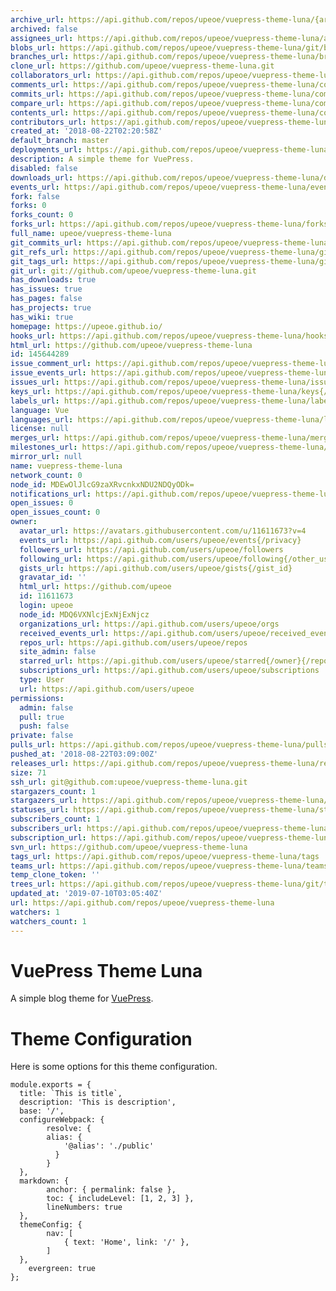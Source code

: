 ```yaml
---
archive_url: https://api.github.com/repos/upeoe/vuepress-theme-luna/{archive_format}{/ref}
archived: false
assignees_url: https://api.github.com/repos/upeoe/vuepress-theme-luna/assignees{/user}
blobs_url: https://api.github.com/repos/upeoe/vuepress-theme-luna/git/blobs{/sha}
branches_url: https://api.github.com/repos/upeoe/vuepress-theme-luna/branches{/branch}
clone_url: https://github.com/upeoe/vuepress-theme-luna.git
collaborators_url: https://api.github.com/repos/upeoe/vuepress-theme-luna/collaborators{/collaborator}
comments_url: https://api.github.com/repos/upeoe/vuepress-theme-luna/comments{/number}
commits_url: https://api.github.com/repos/upeoe/vuepress-theme-luna/commits{/sha}
compare_url: https://api.github.com/repos/upeoe/vuepress-theme-luna/compare/{base}...{head}
contents_url: https://api.github.com/repos/upeoe/vuepress-theme-luna/contents/{+path}
contributors_url: https://api.github.com/repos/upeoe/vuepress-theme-luna/contributors
created_at: '2018-08-22T02:20:58Z'
default_branch: master
deployments_url: https://api.github.com/repos/upeoe/vuepress-theme-luna/deployments
description: A simple theme for VuePress.
disabled: false
downloads_url: https://api.github.com/repos/upeoe/vuepress-theme-luna/downloads
events_url: https://api.github.com/repos/upeoe/vuepress-theme-luna/events
fork: false
forks: 0
forks_count: 0
forks_url: https://api.github.com/repos/upeoe/vuepress-theme-luna/forks
full_name: upeoe/vuepress-theme-luna
git_commits_url: https://api.github.com/repos/upeoe/vuepress-theme-luna/git/commits{/sha}
git_refs_url: https://api.github.com/repos/upeoe/vuepress-theme-luna/git/refs{/sha}
git_tags_url: https://api.github.com/repos/upeoe/vuepress-theme-luna/git/tags{/sha}
git_url: git://github.com/upeoe/vuepress-theme-luna.git
has_downloads: true
has_issues: true
has_pages: false
has_projects: true
has_wiki: true
homepage: https://upeoe.github.io/
hooks_url: https://api.github.com/repos/upeoe/vuepress-theme-luna/hooks
html_url: https://github.com/upeoe/vuepress-theme-luna
id: 145644289
issue_comment_url: https://api.github.com/repos/upeoe/vuepress-theme-luna/issues/comments{/number}
issue_events_url: https://api.github.com/repos/upeoe/vuepress-theme-luna/issues/events{/number}
issues_url: https://api.github.com/repos/upeoe/vuepress-theme-luna/issues{/number}
keys_url: https://api.github.com/repos/upeoe/vuepress-theme-luna/keys{/key_id}
labels_url: https://api.github.com/repos/upeoe/vuepress-theme-luna/labels{/name}
language: Vue
languages_url: https://api.github.com/repos/upeoe/vuepress-theme-luna/languages
license: null
merges_url: https://api.github.com/repos/upeoe/vuepress-theme-luna/merges
milestones_url: https://api.github.com/repos/upeoe/vuepress-theme-luna/milestones{/number}
mirror_url: null
name: vuepress-theme-luna
network_count: 0
node_id: MDEwOlJlcG9zaXRvcnkxNDU2NDQyODk=
notifications_url: https://api.github.com/repos/upeoe/vuepress-theme-luna/notifications{?since,all,participating}
open_issues: 0
open_issues_count: 0
owner:
  avatar_url: https://avatars.githubusercontent.com/u/11611673?v=4
  events_url: https://api.github.com/users/upeoe/events{/privacy}
  followers_url: https://api.github.com/users/upeoe/followers
  following_url: https://api.github.com/users/upeoe/following{/other_user}
  gists_url: https://api.github.com/users/upeoe/gists{/gist_id}
  gravatar_id: ''
  html_url: https://github.com/upeoe
  id: 11611673
  login: upeoe
  node_id: MDQ6VXNlcjExNjExNjcz
  organizations_url: https://api.github.com/users/upeoe/orgs
  received_events_url: https://api.github.com/users/upeoe/received_events
  repos_url: https://api.github.com/users/upeoe/repos
  site_admin: false
  starred_url: https://api.github.com/users/upeoe/starred{/owner}{/repo}
  subscriptions_url: https://api.github.com/users/upeoe/subscriptions
  type: User
  url: https://api.github.com/users/upeoe
permissions:
  admin: false
  pull: true
  push: false
private: false
pulls_url: https://api.github.com/repos/upeoe/vuepress-theme-luna/pulls{/number}
pushed_at: '2018-08-22T03:09:00Z'
releases_url: https://api.github.com/repos/upeoe/vuepress-theme-luna/releases{/id}
size: 71
ssh_url: git@github.com:upeoe/vuepress-theme-luna.git
stargazers_count: 1
stargazers_url: https://api.github.com/repos/upeoe/vuepress-theme-luna/stargazers
statuses_url: https://api.github.com/repos/upeoe/vuepress-theme-luna/statuses/{sha}
subscribers_count: 1
subscribers_url: https://api.github.com/repos/upeoe/vuepress-theme-luna/subscribers
subscription_url: https://api.github.com/repos/upeoe/vuepress-theme-luna/subscription
svn_url: https://github.com/upeoe/vuepress-theme-luna
tags_url: https://api.github.com/repos/upeoe/vuepress-theme-luna/tags
teams_url: https://api.github.com/repos/upeoe/vuepress-theme-luna/teams
temp_clone_token: ''
trees_url: https://api.github.com/repos/upeoe/vuepress-theme-luna/git/trees{/sha}
updated_at: '2019-07-10T03:05:40Z'
url: https://api.github.com/repos/upeoe/vuepress-theme-luna
watchers: 1
watchers_count: 1
---
```


# VuePress Theme Luna

A simple blog theme for [VuePress](https://github.com/vuejs/vuepress).

# Theme Configuration

Here is some options for this theme configuration.

```
module.exports = {
  title: `This is title`,
  description: 'This is description',
  base: '/',
  configureWebpack: {
		resolve: {
	  	alias: {
			'@alias': './public'
		  }
		}
  },
  markdown: {
		anchor: { permalink: false },
		toc: { includeLevel: [1, 2, 3] },
		lineNumbers: true
  },
  themeConfig: {
		nav: [
			{ text: 'Home', link: '/' },
		]
  },
	evergreen: true
};
```


    




